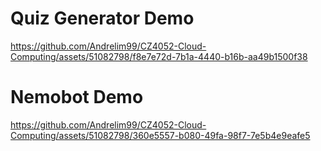 # Quiz Generator Demo


https://github.com/Andrelim99/CZ4052-Cloud-Computing/assets/51082798/f8e7e72d-7b1a-4440-b16b-aa49b1500f38


# Nemobot Demo


https://github.com/Andrelim99/CZ4052-Cloud-Computing/assets/51082798/360e5557-b080-49fa-98f7-7e5b4e9eafe5

